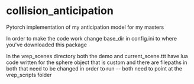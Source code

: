 # collision_anticipation
Pytorch implementation of my anticipation model for my masters

In order to make the code work change base_dir in config.ini to where you've downloaded this package

In the vrep_scenes directory both the demo and current_scene.ttt have lua code written for the sphere object that
is custom and there are filepaths in both that need to be changed in order to run -- both need to point at the vrep_scripts folder

